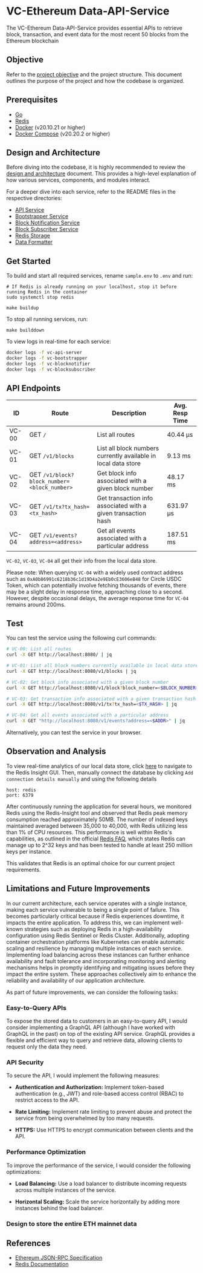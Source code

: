 # VC-Ethereum Data-API-Service

The VC-Ethereum Data-API-Service provides essential APIs to retrieve block, transaction, and event data for the most recent 50 blocks from the Ethereum blockchain

## Objective

Refer to the [project objective](https://github.com/srinathln7/ethereum-data-service/blob/main/docs/CHALLENGE.md) and the project structure. This document outlines the purpose of the project and how the codebase is organized.

## Prerequisites

- [Go](https://go.dev/doc/install)
- [Redis](https://redis.io/)
- [Docker](https://docs.docker.com/engine/install/ubuntu/) (v20.10.21 or higher)
- [Docker Compose](https://docs.docker.com/compose/install/linux/) (v20.20.2 or higher)


## Design and Architecture

Before diving into the codebase, it is highly recommended to review the [design and architecture](https://github.com/srinathln7/ethereum-data-service/blob/main/DESIGN.md) document. This provides a high-level explanation of how various services, components, and modules interact.

For a deeper dive into each service, refer to the README files in the respective directories:
- [API Service](https://github.com/srinathln7/ethereum-data-service/tree/main/api/v1)
- [Bootstrapper Service](https://github.com/srinathln7/ethereum-data-service/tree/main/internal/services/bootstrapper)
- [Block Notification Service](https://github.com/srinathln7/ethereum-data-service/tree/main/internal/services/pub)
- [Block Subscriber Service](https://github.com/srinathln7/ethereum-data-service/tree/main/internal/services/sub)
- [Redis Storage](https://github.com/srinathln7/ethereum-data-service/tree/main/internal/storage)
- [Data Formatter](https://github.com/srinathln7/ethereum-data-service/tree/main/internal/model)


## Get Started

To build and start all required services, rename `sample.env` to `.env` and run:

```
# If Redis is already running on your localhost, stop it before running Redis in the container
sudo systemctl stop redis

make buildup
```

To stop all running services, run:

```
make builddown
```

To view logs in real-time for each service:

```sh
docker logs -f vc-api-server
docker logs -f vc-bootstrapper
docker logs -f vc-blocknotifier
docker logs -f vc-blocksubscriber
```

## API Endpoints

|   ID     | Route                                      | Description                                                    | Avg. Resp Time   |
|----------|--------------------------------------------|----------------------------------------------------------------|------------------|
|  VC-00   | GET `/`                                    | List all routes                                                |     40.44 µs     |
|  VC-01   | GET `/v1/blocks`                           | List all block numbers currently available in local data store |     9.13 ms      |
|  VC-02   | GET `/v1/block?block_number=<block_number>`| Get block info associated with a given block number            |     48.17 ms     |
|  VC-03   | GET `/v1/tx?tx_hash=<tx_hash>`             | Get transaction info associated with a given transaction hash  |     631.97 µs    |
|  VC-04   | GET `/v1/events?address=<address>`         | Get all events associated with a particular address            |     187.51 ms    |

`VC-02`, `VC-03`, `VC-04` all get their info from the local data store. 

Please note: When querying `VC-04` with a widely used contract address such as `0xA0b86991c6218b36c1d19D4a2e9Eb0cE3606eB48` for Circle USDC Token, which can potentially involve fetching thousands of events, there may be a slight delay in response time, approaching close to a second. However, despite occasional delays, the average response time for `VC-04` remains around 200ms.

## Test

You can test the service using the following curl commands:

```sh
# VC-00: List all routes 
curl -X GET http://localhost:8080/ | jq 

# VC-01: List all block numbers currently available in local data store
curl -X GET http://localhost:8080/v1/blocks | jq

# VC-02: Get block info associated with a given block number 
curl -X GET http://localhost:8080/v1/block?block_number=<$BLOCK_NUMBER> | jq

# VC-03: Get transaction info associated with a given transaction hash
curl -X GET http://localhost:8080/v1/tx?tx_hash=<$TX_HASH> | jq

# VC-04: Get all events associated with a particular address
curl -X GET "http://localhost:8080/v1/events?address=<$ADDR>" | jq
```

Alternatively, you can test the service in your browser. 

## Observation and Analysis

To view real-time analytics of our local data store, click [here](http://localhost:5540) to navigate to the Redis Insight GUI. Then, manually connect the database by clicking `Add connection details manually` and using the following details 


```
host: redis
port: 6379
```

After continuously running the application for several hours, we monitored Redis using the Redis-Insight tool and observed that Redis peak memory consumption reached approximately 50MB. The number of indexed keys maintained averaged between 35,000 to 40,000, with Redis utilizing less than 1% of CPU resources. This performance is well within Redis's capabilities, as outlined in the official [Redis FAQ](https://redis.io/docs/latest/develop/get-started/faq/#:~:text=Redis%20can%20handle%20up%20to), which states Redis can manage up to 2^32 keys and has been tested to handle at least 250 million keys per instance.

This validates that Redis is an optimal choice for our current project requirements.

## Limitations and Future Improvements

In our current architecture, each service operates with a single instance, making each service vulnerable to being a single point of failure. This becomes particularly critical because if Redis experiences downtime, it impacts the entire application. To address this, we can implement well-known strategies such as deploying Redis in a high-availability configuration using Redis Sentinel or Redis Cluster. Additionally, adopting container orchestration platforms like Kubernetes can enable automatic scaling and resilience by managing multiple instances of each service. Implementing load balancing across these instances can further enhance availability and fault tolerance and incorporating monitoring and alerting mechanisms helps in promptly identifying and mitigating issues before they impact the entire system. These approaches collectively aim to enhance the reliability and availability of our application architecture.

As part of future improvements, we can consider the following tasks:

### Easy-to-Query APIs

To expose the stored data to customers in an easy-to-query API, I would consider implementing a GraphQL API (although I have worked with GraphQL in the past) on top of the existing API service. GraphQL provides a flexible and efficient way to query and retrieve data, allowing clients to request only the data they need.

### API Security

To secure the API, I would implement the following measures:

- **Authentication and Authorization:** Implement token-based authentication (e.g., JWT) and role-based access control (RBAC) to restrict access to the API.
  
- **Rate Limiting:** Implement rate limiting to prevent abuse and protect the service from being overwhelmed by too many requests.
    
- **HTTPS:** Use HTTPS to encrypt communication between clients and the API.

### Performance Optimization

To improve the performance of the service, I would consider the following optimizations:

- **Load Balancing:** Use a load balancer to distribute incoming requests across multiple instances of the service.
  
- **Horizontal Scaling:** Scale the service horizontally by adding more instances behind the load balancer.


### Design to store the entire ETH mainnet data
 

## References

- [Ethereum JSON-RPC Specification](https://ethereum.github.io/execution-apis/api-documentation/)
- [Redis Documentation](https://redis.io/docs/latest/)


